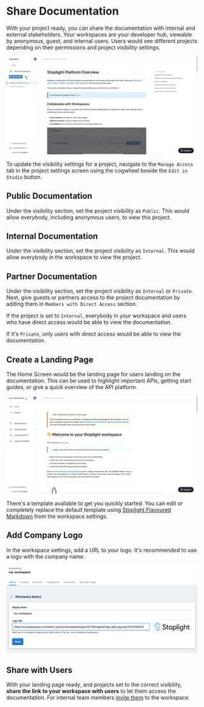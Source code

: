 # Share Documentation

With your project ready, you can share the documentation with internal and external stakeholders. Your workspaces are your developer hub, viewable by anonymous, guest, and internal users. Users would see different projects depending on their permissions and project visibility settings. 

![update-visibility](../../assets/images/manage-access.gif)

To update the visibility settings for a project, navigate to the `Manage Access` tab in the project settings screen using the cogwheel beside the `Edit in Studio` button.

## Public Documentation

Under the visibility section, set the project visibility as `Public`. This would allow everybody, including anonymous users, to view this project. 

## Internal Documentation

Under the visibility section, set the project visibility as `Internal`. This would allow everybody in the workspace to view the project. 

## Partner Documentation

Under the visibility section, set the project visibility as `Internal` or `Private`. Next, give guests or partners access to the project documentation by adding them in `Members with Direct Access` section. 

If the project is set to `Internal`, everybody in your workspace and users who have direct access would be able to view the documentation. 

If it's `Private`, only users with direct access would be able to view the documentation. 

## Create a Landing Page

The Home Screen would be the landing page for users landing on the documentation. This can be used to highlight important APIs, getting start guides, or give a quick overview of the API platform. 

![landing-page-content](../../assets/images/landing-page.gif)

There's a template available to get you quickly started. You can edit or completely replace the default template using [Stoplight Flavoured Markdown](https://stoplight.io/p/docs/gh/stoplightio/studio/docs/Documentation/03a-stoplight-flavored-markdown.md) from the workspace settings.

## Add Company Logo

In the workspace settings, add a URL to your logo. It's recommended to use a logo with the company name. 

![change-logo](../../assets/images/change-logo.png)

## Share with Users

With your landing page ready, and projects set to the correct visibility, **share the link to your workspace with users** to let them access the documentation. For internal team members [invite them](../1.-workspaces/d.inviting-your-team.md) to the workspace. 